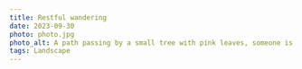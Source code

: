 ```yaml
---
title: Restful wandering
date: 2023-09-30
photo: photo.jpg
photo_alt: A path passing by a small tree with pink leaves, someone is walking on that path far away
tags: Landscape
---
```

